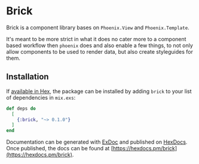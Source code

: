 # Brick

Brick is a component library bases on `Phoenix.View` and `Phoenix.Template`. 

It's meant to be more strict in what it does no cater more to a component based
workflow then `phoenix` does and also enable a few things, to not only allow 
components to be used to render data, but also create styleguides for them.

## Installation

If [available in Hex](https://hex.pm/docs/publish), the package can be installed
by adding `brick` to your list of dependencies in `mix.exs`:

```elixir
def deps do
  [
    {:brick, "~> 0.1.0"}
  ]
end
```

Documentation can be generated with [ExDoc](https://github.com/elixir-lang/ex_doc)
and published on [HexDocs](https://hexdocs.pm). Once published, the docs can
be found at [https://hexdocs.pm/brick](https://hexdocs.pm/brick).

